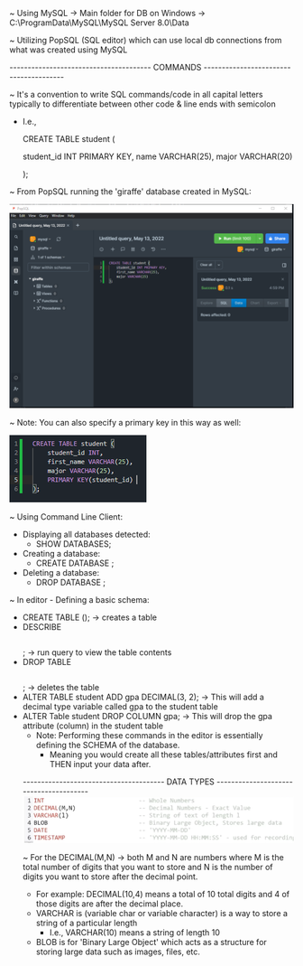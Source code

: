 ~ Using MySQL -> Main folder for DB on Windows -> C:\ProgramData\MySQL\MySQL Server 8.0\Data

~ Utilizing PopSQL (SQL editor) which can use local db connections from what was created using MySQL

--------------------------------------- COMMANDS ---------------------------------------

~ It's a convention to write SQL commands/code in all capital letters typically to differentiate between other code & line ends with semicolon
  - I.e., 
    
    CREATE TABLE student
    (
    
      student_id INT PRIMARY KEY,
      name VARCHAR(25),
      major VARCHAR(20)
      
    );
    
~ From PopSQL running the 'giraffe' database created in MySQL:

<img src = "Images/PopSQL-First-Table.PNG">

~ Note: You can also specify a primary key in this way as well:

<img src = "Images/Another-Way-Primary-Key.PNG">
    
~ Using Command Line Client:
  - Displaying all databases detected:
    - SHOW DATABASES;
  - Creating a database:
    - CREATE DATABASE <db name>;
  - Deleting a database:
    - DROP DATABASE <db name>;
  
~ In editor - Defining a basic schema:
  - CREATE TABLE <table name> (); -> creates a table 
  - DESCRIBE <table name>; -> run query to view the table contents
  - DROP TABLE <table name>; -> deletes the table
  - ALTER TABLE student ADD gpa DECIMAL(3, 2); -> This will add a decimal type variable called gpa to the student table
  - ALTER Table student DROP COLUMN gpa; -> This will drop the gpa attribute (column) in the student table
  
  * Note: Performing these commands in the editor is essentially defining the SCHEMA of the database.
    - Meaning you would create all these tables/attributes first and THEN input your data after.
  
--------------------------------------- DATA TYPES ---------------------------------------
<img src = "Images/Basic-Types.PNG">

~ For the DECIMAL(M,N) -> both M and N are numbers where M is the total number of digits that you want to store and N is the number of digits you want to store after the decimal point. 
  - For example: DECIMAL(10,4) means a total of 10 total digits and 4 of those digits are after the decimal place. 
  - VARCHAR is (variable char or variable character) is a way to store a string of a particular length
    - I.e., VARCHAR(10) means a string of length 10
  - BLOB is for 'Binary Large Object' which acts as a structure for storing large data such as images, files, etc.
